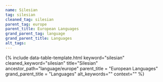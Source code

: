 ```yaml
---
name: Silesian
tag: silesian
cleaned_tag: silesian
parent_tag: europe
parent_title: European Languages
grand_parent_tag: language
grand_parent_title: Languages
alt_tags: 
---
```


{% include data-table-template.html 
  keyword="silesian" 
  cleaned_keyword="silesian" 
  title="Silesian"
  ancestor_path="language/europe" 
  parent_title = "European Languages"
  grand_parent_title = "Languages"
  alt_keywords=""
  context=""
%}

